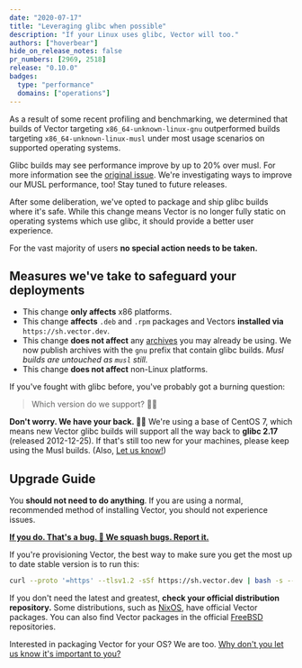 ```yaml
---
date: "2020-07-17"
title: "Leveraging glibc when possible"
description: "If your Linux uses glibc, Vector will too."
authors: ["hoverbear"]
hide_on_release_notes: false
pr_numbers: [2969, 2518]
release: "0.10.0"
badges:
  type: "performance"
  domains: ["operations"]
---
```


As a result of some recent profiling and benchmarking, we determined that builds of Vector targeting `x86_64-unknown-linux-gnu` outperformed builds targeting `x86_64-unknown-linux-musl` under most usage scenarios on supported operating systems.

Glibc builds may see performance improve by up to 20% over musl. For more information see
the [original issue][urls.vector_glibc_benchmarks]. We're investigating ways to improve our MUSL performance, too! Stay tuned to future releases.

After some deliberation, we've opted to package and ship glibc builds where it's safe. While this change means Vector is no longer fully static on operating systems which use glibc, it should provide a better user experience.

For the vast majority of users **no special action needs to be taken.**

## Measures we've take to safeguard your deployments

- This change **only affects** x86 platforms.
- This change **affects** `.deb` and `.rpm` packages and Vectors **installed via** `https://sh.vector.dev`.
- This change **does not affect** any [archives][urls.vector_download] you may already be using. We now publish archives
  with the `gnu` prefix that contain glibc builds. _Musl builds are untouched as `musl` still._
- This change **does not affect** non-Linux platforms.

If you've fought with glibc before, you've probably got a burning question:

> Which version do we support? 🕵️‍♀️

**Don't worry. We have your back. 🤜🤛** We're using a base of CentOS 7, which means new Vector glibc builds will support all the way back to **glibc 2.17** (released 2012-12-25). If that's still too new for your machines, please keep using the Musl builds. (Also, [Let us know!][urls.new_bug_report])

## Upgrade Guide

You **should not need to do anything**. If you are using a normal, recommended method of installing Vector, you should not experience issues.

[**If you do. That's a bug. 🐞 We squash bugs. Report it.**][urls.new_bug_report]

If you're provisioning Vector, the best way to make sure you get the most up to date stable version is to run this:

```bash title="provision_vector.sh"
curl --proto '=https' --tlsv1.2 -sSf https://sh.vector.dev | bash -s -- -y
```

If you don't need the latest and greatest, **check your official distribution repository.** Some distributions, such as [NixOS][urls.nixos], have official Vector packages. You can also find Vector packages in the official [FreeBSD][urls.freebsd] repositories.

Interested in packaging Vector for your OS? We are too. [Why don't you let us know it's important to you?][urls.new_feature_request]

[urls.freebsd]: https://www.freebsd.org/
[urls.new_bug_report]: https://github.com/timberio/vector/issues/new?labels=type%3A+bug
[urls.new_feature_request]: https://github.com/timberio/vector/issues/new?labels=type%3A+new+feature
[urls.nixos]: https://nixos.org/
[urls.vector_download]: https://vector.dev/releases/latest/download/
[urls.vector_glibc_benchmarks]: https://github.com/timberio/vector/issues/2313
